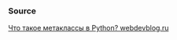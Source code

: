 

### Source

[Что такое метаклассы в Python? webdevblog.ru](https://webdevblog.ru/chto-takoe-metaklassy-v-python/)

